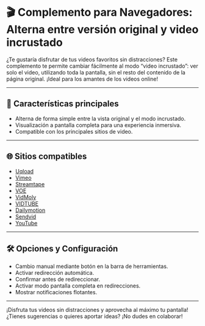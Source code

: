 # 🎬 Complemento para Navegadores: Alterna entre versión original y video incrustado

¿Te gustaría disfrutar de tus videos favoritos sin distracciones? Este complemento te permite cambiar fácilmente al modo “video incrustado”: ver solo el video, utilizando toda la pantalla, sin el resto del contenido de la página original. ¡Ideal para los amantes de los videos online!

---

## 🚀 Características principales

- Alterna de forma simple entre la vista original y el modo incrustado.
- Visualización a pantalla completa para una experiencia inmersiva.
- Compatible con los principales sitios de video.

---

## 🌐 Sitios compatibles

- [Uqload](https://uqload.net/)
- [Vimeo](https://vimeo.com/)
- [Streamtape](https://streamtape.com/)
- [VOE](https://voe.sx/)
- [VidMoly](https://vidmoly.me/)
- [VIDTUBE](https://vidtube.one/)
- [Dailymotion](https://www.dailymotion.com/)
- [Sendvid](https://sendvid.com/)
- [YouTube](https://www.youtube.com/)

---

## 🛠️ Opciones y Configuración

- Cambio manual mediante botón en la barra de herramientas.
- Activar redirección automática.
- Confirmar antes de redireccionar.
- Activar modo pantalla completa en redirecciones.
- Mostrar notificaciones flotantes.

---

¡Disfruta tus videos sin distracciones y aprovecha al máximo tu pantalla!  
¿Tienes sugerencias o quieres aportar ideas? ¡No dudes en colaborar!
